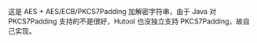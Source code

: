 这是 AES + AES/ECB/PKCS7Padding 加解密字符串，由于 Java 对 PKCS7Padding 支持的不是很好，Hutool 也没独立支持 PKCS7Padding，故自己实现。